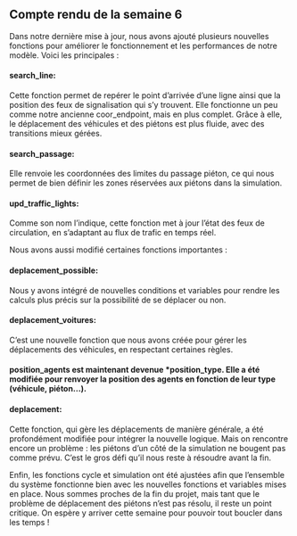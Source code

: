 ## Compte rendu de la semaine 6 ##

Dans notre dernière mise à jour, nous avons ajouté plusieurs nouvelles fonctions pour améliorer le fonctionnement et les performances de notre modèle. Voici les principales :

#### search_line:
Cette fonction permet de repérer le point d’arrivée d’une ligne ainsi que la position des feux de signalisation qui s’y trouvent. Elle fonctionne un peu comme notre ancienne coor_endpoint, mais en plus complet. Grâce à elle, le déplacement des véhicules et des piétons est plus fluide, avec des transitions mieux gérées.

#### search_passage:
Elle renvoie les coordonnées des limites du passage piéton, ce qui nous permet de bien définir les zones réservées aux piétons dans la simulation.

#### upd_traffic_lights: 
Comme son nom l’indique, cette fonction met à jour l’état des feux de circulation, en s’adaptant au flux de trafic en temps réel.

Nous avons aussi modifié certaines fonctions importantes :

#### deplacement_possible:
Nous y avons intégré de nouvelles conditions et variables pour rendre les calculs plus précis sur la possibilité de se déplacer ou non.

#### deplacement_voitures:
C’est une nouvelle fonction que nous avons créée pour gérer les déplacements des véhicules, en respectant certaines règles.

#### position_agents est maintenant devenue *position_type. Elle a été modifiée pour renvoyer la position des agents en fonction de leur type (véhicule, piéton…).

#### deplacement:
Cette fonction, qui gère les déplacements de manière générale, a été profondément modifiée pour intégrer la nouvelle logique. Mais on rencontre encore un problème : les piétons d’un côté de la simulation ne bougent pas comme prévu. C’est le gros défi qu’il nous reste à résoudre avant la fin.

Enfin, les fonctions cycle et simulation ont été ajustées afin que l’ensemble du système fonctionne bien avec les nouvelles fonctions et variables mises en place. Nous sommes proches de la fin du projet, mais tant que le problème de déplacement des piétons n’est pas résolu, il reste un point critique. On espère y arriver cette semaine pour pouvoir tout boucler dans les temps !
